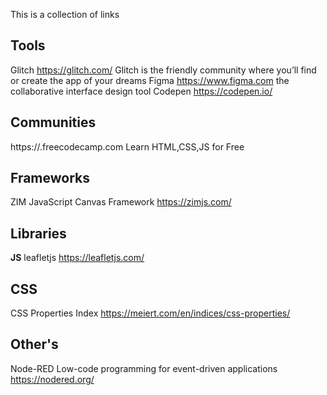 This is a collection of links


## **Tools**
Glitch https://glitch.com/ Glitch is the friendly community where you’ll find or create the app of your dreams
Figma https://www.figma.com the collaborative interface design tool
Codepen https://codepen.io/


## **Communities**
https://.freecodecamp.com Learn HTML,CSS,JS for Free


## **Frameworks**
ZIM JavaScript Canvas Framework https://zimjs.com/


## **Libraries**


**JS**
leafletjs https://leafletjs.com/


## **CSS**


CSS Properties Index https://meiert.com/en/indices/css-properties/


## **Other's**

Node-RED
Low-code programming for event-driven applications
https://nodered.org/
